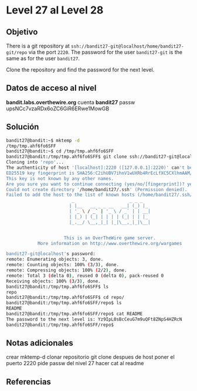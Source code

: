 # Level 27 al Level 28

## Objetivo 

There is a git repository at `ssh://bandit27-git@localhost/home/bandit27-git/repo` via the port `2220`. The password for the user `bandit27-git` is the same as for the user `bandit27`.

Clone the repository and find the password for the next level.
## Datos de acceso al nivel
**bandit.labs.overthewire.org**
cuenta
**bandit27**
passw
upsNCc7vzaRDx6oZC6GiR6ERwe1MowGB

## Solución 
```bash
bandit27@bandit:~$ mktemp -d
/tmp/tmp.ahf6fo6SFF
bandit27@bandit:~$ cd /tmp/tmp.ahf6fo6SFF
bandit27@bandit:/tmp/tmp.ahf6fo6SFF$ git clone ssh://bandit27-git@localhost:2220/home/bandit27-git/repo
Cloning into 'repo'...
The authenticity of host '[localhost]:2220 ([127.0.0.1]:2220)' can't be established.
ED25519 key fingerprint is SHA256:C2ihUBV7ihnV1wUXRb4RrEcLfXC5CXlhmAAM/urerLY.
This key is not known by any other names.
Are you sure you want to continue connecting (yes/no/[fingerprint])? yes
Could not create directory '/home/bandit27/.ssh' (Permission denied).
Failed to add the host to the list of known hosts (/home/bandit27/.ssh/known_hosts).
                         _                     _ _ _
                        | |__   __ _ _ __   __| (_) |_
                        | '_ \ / _` | '_ \ / _` | | __|
                        | |_) | (_| | | | | (_| | | |_
                        |_.__/ \__,_|_| |_|\__,_|_|\__|


                      This is an OverTheWire game server.
            More information on http://www.overthewire.org/wargames

bandit27-git@localhost's password:
remote: Enumerating objects: 3, done.
remote: Counting objects: 100% (3/3), done.
remote: Compressing objects: 100% (2/2), done.
remote: Total 3 (delta 0), reused 0 (delta 0), pack-reused 0
Receiving objects: 100% (3/3), done.
bandit27@bandit:/tmp/tmp.ahf6fo6SFF$ ls
repo
bandit27@bandit:/tmp/tmp.ahf6fo6SFF$ cd repo/
bandit27@bandit:/tmp/tmp.ahf6fo6SFF/repo$ ls
README
bandit27@bandit:/tmp/tmp.ahf6fo6SFF/repo$ cat README
The password to the next level is: Yz9IpL0sBcCeuG7m9uQFt8ZNpS4HZRcN
bandit27@bandit:/tmp/tmp.ahf6fo6SFF/repo$
```

## Notas adicionales

crear mktemp-d 
clonar repositorio git clone despues de host poner el puerto 2220
pide passw del nivel 27
hacer cat al readme
## Referencias 
